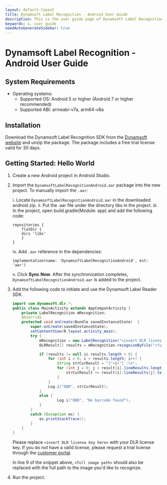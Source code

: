 ```yaml
---
layout: default-layout
title: Dynamsoft Label Recognition - Android User Guide
description: This is the user guide page of Dynamsoft Label Recognition for Android Language.
keywords: a, user guide
needAutoGenerateSidebar: true
---
```


# Dynamsoft Label Recognition - Android User Guide

## System Requirements

- Operating systems:
   - Supported OS: Android 5 or higher (Android 7 or higher recommended)
   - Supported ABI: armeabi-v7a, arm64-v8a

## Installation

Download the Dynamsoft Label Recognition SDK from the [Dynamsoft website](https://www.dynamsoft.com/label-recognition/downloads) and unzip the package. The package includes a free trial license valid for 30 days.

## Getting Started: Hello World

1. Create a new Android project in Android Studio.

2. Import the `DynamsoftLabelRecognitionAndroid.aar` package into the new project. To manually import the `.aar`:

    i. Locate `DynamsoftLabelRecognitionAndroid.aar` in the downloaded android zip.
    ii. Put the .aar file under the directory libs in the project.
    iii. In the project, open build.gradle(Module: app) and add the following code:

    ```
    repositories {
        flatDir {
        dirs 'libs'
        }
    }
    ```

    iv. Add `.aar` reference in the dependencies:

    ```
    implementation(name: 'DynamsoftLabelRecognitionAndroid', ext: 'aar')
    ```

    v. Click **Sync Now**. After the synchronization completes, `DynamsoftLabelRecognitionAndroid.aar` is added to the project.

3. Add the following code to initiate and use the Dynamsoft Label Reader SDK.

    ```java
    import com.dynamsoft.dlr.*;
    public class MainActivity extends AppCompatActivity { 
        private LabelRecognition mRecognition;
        @Override
        protected void onCreate(Bundle savedInstanceState)  {
            super.onCreate(savedInstanceState);
            setContentView(R.layout.activity_main);
            try {
                mRecognition = new LabelRecognition("<insert DLR license key here>");
                DLRResult[] results = mRecognition.recognizeByFile("<full image path>", "");

                if (results != null && results.length > 0) {
                    for (int i = 0; i < results.length; i++) {
                        String strCurResult = "["+i+"] :\n";
                        for (int j = 0; j < result[i].lineResults.length; j++) {
                            strCurResult += result[i].lineResults[j].text + "\n";
                        }
                    }
                    Log.i("DBR", strCurResult);
                }
                else {
                        Log.i("DBR", "No barcode found");
                }
            } 
            catch (Exception ex) {
                ex.printStackTrace();
            }
        }
    }
    ```
    Please replace `<insert DLR license key here>` with your DLR license key. If you do not have a valid license, please request a trial license through the [customer portal](https://www.dynamsoft.com/customer/license/trialLicense). 

    In line 9 of the snippet above, `<full image path>` should also be replaced with the full path to the image you'd like to recognize.

4. Run the project.
